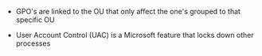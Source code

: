 

- GPO's are linked to the OU that only affect the one's grouped to that specific OU

- User Account Control (UAC) is a Microsoft feature that locks down other processes 